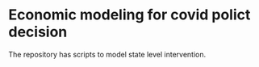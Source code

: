 # Economic modeling for covid polict decision

The repository has scripts to model state level intervention.
